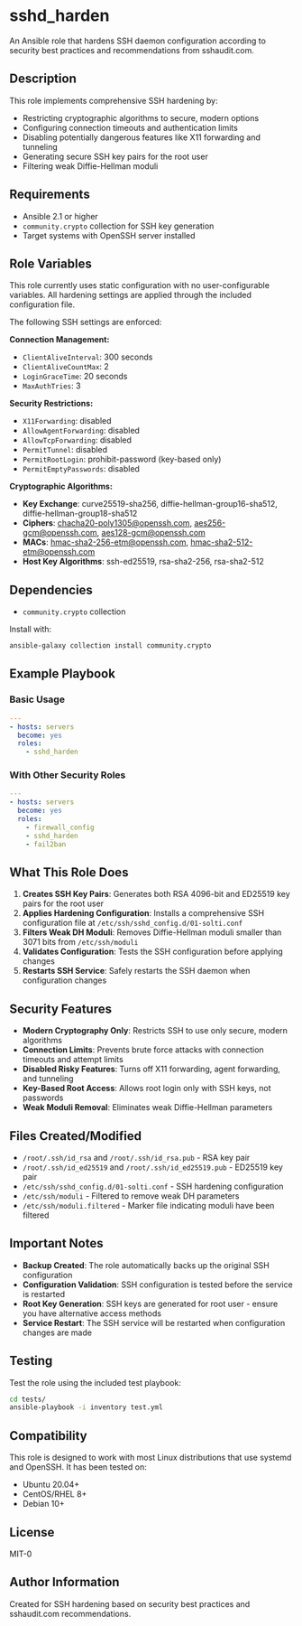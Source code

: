 # sshd_harden

An Ansible role that hardens SSH daemon configuration according to security best practices and recommendations from sshaudit.com.

## Description

This role implements comprehensive SSH hardening by:

- Restricting cryptographic algorithms to secure, modern options
- Configuring connection timeouts and authentication limits
- Disabling potentially dangerous features like X11 forwarding and tunneling
- Generating secure SSH key pairs for the root user
- Filtering weak Diffie-Hellman moduli

## Requirements

- Ansible 2.1 or higher
- `community.crypto` collection for SSH key generation
- Target systems with OpenSSH server installed

## Role Variables

This role currently uses static configuration with no user-configurable variables. All hardening settings are applied through the included configuration file.

The following SSH settings are enforced:

**Connection Management:**

- `ClientAliveInterval`: 300 seconds
- `ClientAliveCountMax`: 2
- `LoginGraceTime`: 20 seconds
- `MaxAuthTries`: 3

**Security Restrictions:**

- `X11Forwarding`: disabled
- `AllowAgentForwarding`: disabled
- `AllowTcpForwarding`: disabled
- `PermitTunnel`: disabled
- `PermitRootLogin`: prohibit-password (key-based only)
- `PermitEmptyPasswords`: disabled

**Cryptographic Algorithms:**

- **Key Exchange**: curve25519-sha256, diffie-hellman-group16-sha512, diffie-hellman-group18-sha512
- **Ciphers**: <chacha20-poly1305@openssh.com>, <aes256-gcm@openssh.com>, <aes128-gcm@openssh.com>
- **MACs**: <hmac-sha2-256-etm@openssh.com>, <hmac-sha2-512-etm@openssh.com>
- **Host Key Algorithms**: ssh-ed25519, rsa-sha2-256, rsa-sha2-512

## Dependencies

- `community.crypto` collection

Install with:

```bash
ansible-galaxy collection install community.crypto
```

## Example Playbook

### Basic Usage

```yaml
---
- hosts: servers
  become: yes
  roles:
    - sshd_harden
```

### With Other Security Roles

```yaml
---
- hosts: servers
  become: yes
  roles:
    - firewall_config
    - sshd_harden
    - fail2ban
```

## What This Role Does

1. **Creates SSH Key Pairs**: Generates both RSA 4096-bit and ED25519 key pairs for the root user
2. **Applies Hardening Configuration**: Installs a comprehensive SSH configuration file at `/etc/ssh/sshd_config.d/01-solti.conf`
3. **Filters Weak DH Moduli**: Removes Diffie-Hellman moduli smaller than 3071 bits from `/etc/ssh/moduli`
4. **Validates Configuration**: Tests the SSH configuration before applying changes
5. **Restarts SSH Service**: Safely restarts the SSH daemon when configuration changes

## Security Features

- **Modern Cryptography Only**: Restricts SSH to use only secure, modern algorithms
- **Connection Limits**: Prevents brute force attacks with connection timeouts and attempt limits
- **Disabled Risky Features**: Turns off X11 forwarding, agent forwarding, and tunneling
- **Key-Based Root Access**: Allows root login only with SSH keys, not passwords
- **Weak Moduli Removal**: Eliminates weak Diffie-Hellman parameters

## Files Created/Modified

- `/root/.ssh/id_rsa` and `/root/.ssh/id_rsa.pub` - RSA key pair
- `/root/.ssh/id_ed25519` and `/root/.ssh/id_ed25519.pub` - ED25519 key pair
- `/etc/ssh/sshd_config.d/01-solti.conf` - SSH hardening configuration
- `/etc/ssh/moduli` - Filtered to remove weak DH parameters
- `/etc/ssh/moduli.filtered` - Marker file indicating moduli have been filtered

## Important Notes

- **Backup Created**: The role automatically backs up the original SSH configuration
- **Configuration Validation**: SSH configuration is tested before the service is restarted
- **Root Key Generation**: SSH keys are generated for root user - ensure you have alternative access methods
- **Service Restart**: The SSH service will be restarted when configuration changes are made

## Testing

Test the role using the included test playbook:

```bash
cd tests/
ansible-playbook -i inventory test.yml
```

## Compatibility

This role is designed to work with most Linux distributions that use systemd and OpenSSH. It has been tested on:

- Ubuntu 20.04+
- CentOS/RHEL 8+
- Debian 10+

## License

MIT-0

## Author Information

Created for SSH hardening based on security best practices and sshaudit.com recommendations.
